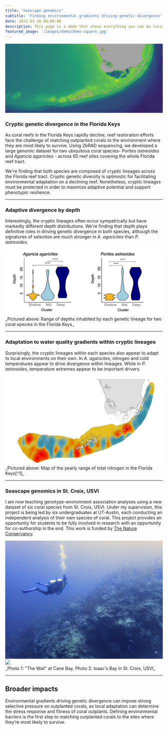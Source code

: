 ```yaml
---
title: 'Seascape genomics'
subtitle: 'Finding environmental gradients driving genetic divergence'
date: 2022-03-30 00:00:00
description: This page is a demo that shows everything you can do inside portfolio and blog posts.
featured_image: '/images/demo/demo-square.jpg'
---
```


![](/images/FLKeys_bathymetry.png)

### Cryptic genetic divergence in the Florida Keys

As coral reefs in the Florida Keys rapidly decline, reef restoration efforts face the challenge of matching outplanted corals to the environment where they are most likely to survive. Using 2bRAD sequencing, we developed a large genomic dataset for two ubiquitous coral species- _Porites astreoides_ and _Agaricia agaricites_ - across 65 reef sites covering the whole Florida reef tract.

We're finding that both species are composed of cryptic lineages across the Florida reef tract. Cryptic genetic diversity is optimistic for facilitating environmental adaptation on a declining reef. Nonetheless, cryptic lineages must be protected in order to maximize adaptive potential and support phenotypic resilience.

---

### Adaptive divergence by depth

Interestingly, the cryptic lineages often occur sympatrically but have markedly different depth distributions. We're finding that depth plays definitive roles in driving
genetic divergence in both species, although the signatures of selection are much stronger in _A. agaricites_ than _P. astreoides_. 

<div class="gallery" data-columns="1">
	<img src="/images/Depth_diverge.png">

</div>
_Pictured above: Range of depths inhabited by each genetic lineage for two coral species in the Florida Keys_


---

### Adaptation to water quality gradients within cryptic lineages

Surprisingly, the cryptic lineages within each species also appear to adapt to local environments on their own. In _A. agaricites_, nitrogen and cold temperatures appear to drive divergence within lineages. While in _P. astreoides_, temperature extremes appear to be important drivers. 

<div class="gallery" data-columns="1">
	<img src="/images/TNByearly_range.png">
</div>
_Pictured above: Map of the yearly range of total nitrogen in the Florida Keys[^1]_

[^1]: Water quality data is from the [SERC water quality monitoring network](http://serc.fiu.edu/wqmnetwork/)

---

### Seascape genomics in St. Croix, USVI

I am now teaching genotype-environment association analyses using a new dataset of six coral species from St. Croix, USVI. Under my supervision, this project is being led by six undergraduates at UT-Austin, each conducting an independent analysis of their own species of coral. This project provides an opportunity for students to be fully involved in research with an opportunity for co-authorship in the end. This work is funded by [The Nature Conservancy](https://www.nature.org/en-us/about-us/where-we-work/caribbean/virgin-islands/).

<div class="gallery" data-columns="1">
	<img src="/images/The_wall.JPG">
	<img src="/images/Isaacs_beach.jpg">
</div>
_Photo 1: "The Wall" at Cane Bay, Photo 2: Isaac's Bay in St. Croix, USVI_

---

## Broader impacts

Environmental gradients driving genetic divergence can impose strong selective pressure on outplanted corals, as local adaptation can determine the stress response and fitness of coral outplants. Defining environmental barriers is the first step to matching outplanted corals to the sites where they’re most likely to survive.
